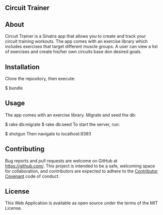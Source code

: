 ##  Circuit Trainer

##  About
Circuit Trainer is a Sinatra app that allows you to create and track your circuit training workouts. The app comes with an exercise library which includes exercises that target different muscle groups. A user can view a list of exercises and create his/her own circuits base don desired goals.  


##  Installation
Clone the repository, then execute:

$ bundle

##  Usage
The app comes with an exercise library. Migrate and seed the db:

$ rake db:migrate
$ rake db:seed
To start the server, run:

$ shotgun
Then navigate to localhost:9393

## Contributing

Bug reports and pull requests are welcome on GitHub at https://github.com/. This project is intended to be a safe, welcoming space for collaboration, and contributors are expected to adhere to the [Contributor Covenant](http://contributor-covenant.org) code of conduct.

##  License
This Web Application is available as open source under the terms of the MIT License.
